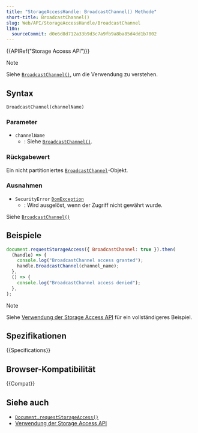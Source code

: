 ```yaml
---
title: "StorageAccessHandle: BroadcastChannel() Methode"
short-title: BroadcastChannel()
slug: Web/API/StorageAccessHandle/BroadcastChannel
l10n:
  sourceCommit: d0e6d8d712a33b9d3c7a9fb9a8ba85d4dd1b7002
---
```


{{APIRef("Storage Access API")}}

> [!NOTE]
> Siehe [`BroadcastChannel()`](/de/docs/Web/API/BroadcastChannel/BroadcastChannel), um die Verwendung zu verstehen.

## Syntax

```js-nolint
BroadcastChannel(channelName)
```

### Parameter

- `channelName`
  - : Siehe [`BroadcastChannel()`](/de/docs/Web/API/BroadcastChannel/BroadcastChannel).

### Rückgabewert

Ein nicht partitioniertes [`BroadcastChannel`](/de/docs/Web/API/BroadcastChannel)-Objekt.

### Ausnahmen

- `SecurityError` [`DomException`](/de/docs/Web/API/DomException)
  - : Wird ausgelöst, wenn der Zugriff nicht gewährt wurde.

Siehe [`BroadcastChannel()`](/de/docs/Web/API/BroadcastChannel/BroadcastChannel)

## Beispiele

```js
document.requestStorageAccess({ BroadcastChannel: true }).then(
  (handle) => {
    console.log("BroadcastChannel access granted");
    handle.BroadcastChannel(channel_name);
  },
  () => {
    console.log("BroadcastChannel access denied");
  },
);
```

> [!NOTE]
> Siehe [Verwendung der Storage Access API](/de/docs/Web/API/Storage_Access_API/Using) für ein vollständigeres Beispiel.

## Spezifikationen

{{Specifications}}

## Browser-Kompatibilität

{{Compat}}

## Siehe auch

- [`Document.requestStorageAccess()`](/de/docs/Web/API/Document/requestStorageAccess)
- [Verwendung der Storage Access API](/de/docs/Web/API/Storage_Access_API/Using)
